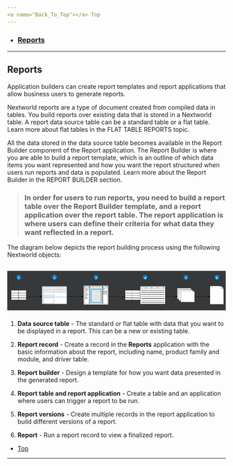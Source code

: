 ```yaml
---
<a name="Back_To_Top"></a> Top
---
```


- ### [Reports](#Reports)

---

## <a name="Reports"></a>Reports

Application builders can create report templates and report applications that allow business users to generate reports.

Nextworld reports are a type of document created from compiled data in tables. You build reports over existing data that is stored in a Nextworld table. A report data source table can be a standard table or a flat table. Learn more about flat tables in the FLAT TABLE REPORTS topic.

All the data stored in the data source table becomes available in the Report Builder component of the Report application. The Report Builder is where you are able to build a report template, which is an outline of which data items you want represented and how you want the report structured when users run reports and data is populated. Learn more about the Report Builder in the REPORT BUILDER section.

> ### In order for users to run reports, you need to build a report table over the Report Builder template, and a report application over the report table. The report application is where users can define their criteria for what data they want reflected in a report.

The diagram below depicts the report building process using the following Nextworld objects:

## ![reports](../../images/reports/reports01.png)

1. **Data source table** - The standard or flat table with data that you want to be displayed in a report. This can be a new or existing table.

2. **Report record** - Create a record in the **Reports** application with the basic information about the report, including name, product family and module, and driver table.

3. **Report builder** - Design a template for how you want data presented in the generated report.

4. **Report table and report application** - Create a table and an application where users can trigger a report to be run.

5. **Report versions** - Create multiple records in the report application to build different versions of a report.

6. **Report** - Run a report record to view a finalized report.

- [Top](#Back_To_Top)

---
